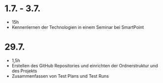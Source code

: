 # 1.7. - 3.7.

- 15h
- Kennenlernen der Technologien in einem Seminar bei SmartPoint

# 29.7.

- 1,5h
- Erstellen des GitHub Repositories und einrichten der Ordnerstruktur und des Projekts
- Zusammenfassen von Test Plans und Test Runs